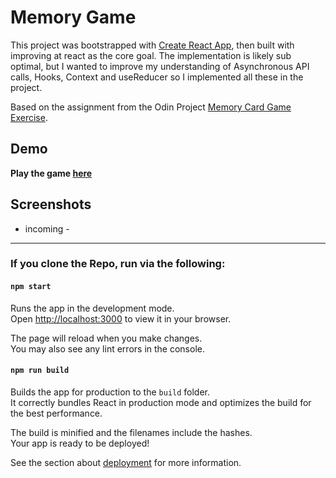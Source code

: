 # Memory Game

This project was bootstrapped with [Create React App](https://github.com/facebook/create-react-app), then built with improving at react as the core goal. The implementation is likely sub optimal, but I wanted to improve my understanding of Asynchronous API calls, Hooks, Context and useReducer so I implemented all these in the project.

Based on the assignment from the Odin Project [Memory Card Game Exercise](https://www.theodinproject.com/lessons/node-path-javascript-memory-card).

## Demo

**Play the game [here](https://devon-mcgrath-github.github.io/memory-game/)**

## Screenshots

- incoming -

---

### If you clone the Repo, run via the following:

#### `npm start`

Runs the app in the development mode.\
Open [http://localhost:3000](http://localhost:3000) to view it in your browser.

The page will reload when you make changes.\
You may also see any lint errors in the console.

#### `npm run build`

Builds the app for production to the `build` folder.\
It correctly bundles React in production mode and optimizes the build for the best performance.

The build is minified and the filenames include the hashes.\
Your app is ready to be deployed!

See the section about [deployment](https://facebook.github.io/create-react-app/docs/deployment) for more information.
